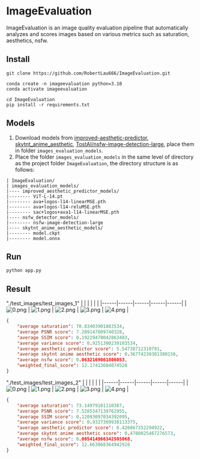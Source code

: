 # ImageEvaluation
ImageEvaluation is an image quality evaluation pipeline that automatically analyzes and scores images based on various metrics such as saturation, aesthetics, nsfw. 
## Install
```
git clone https://github.com/RobertLau666/ImageEvaluation.git

conda create -n imageevaluation python=3.10
conda activate imageevaluation

cd ImageEvaluation
pip install -r requirements.txt
```
## Models
1. Download models from [improved-aesthetic-predictor](https://github.com/christophschuhmann/improved-aesthetic-predictor), [skytnt_anime_aesthetic](https://huggingface.co/skytnt/anime-aesthetic/tree/main), [TostAI/nsfw-image-detection-large](https://huggingface.co/TostAI/nsfw-image-detection-large/tree/main), place them in folder ```images_evaluation_models```.
2. Place the folder ```images_evaluation_models``` in the same level of directory as the project folder ```ImageEvaluation```, the directory structure is as follows:
```
| ImageEvaluation/
| images_evaluation_models/
|---- improved_aesthetic_predictor_models/
|-------- ViT-L-14.pt
|-------- ava+logos-l14-linearMSE.pth
|-------- ava+logos-l14-reluMSE.pth
|-------- sac+logos+ava1-l14-linearMSE.pth
|---- nsfw_detector_models/
|-------- nsfw-image-detection-large
|---- skytnt_anime_aesthetic_models/
|-------- model.ckpt
|-------- model.onnx
```
## Run
```
python app.py
```
## Result
"./test_images/test_images_1"
|  |  |  |  |  |
|------|------|------|------|------|
| ![0.png](test_images/test_images_1/0.png) | ![1.png](test_images/test_images_1/1.png) | ![2.png](test_images/test_images_1/2.png) | ![3.png](test_images/test_images_1/3.png) | ![4.png](test_images/test_images_1/4.png) | 
```json
{
    "average saturation": 70.83403901883534,
    "average PSNR score": 7.289147809740328,
    "average SSIM score": 0.19229470042863483,
    "average variance score": 0.9251300239103534,
    "average aesthetic predictor score": 5.54738712310791,
    "average skytnt anime aesthetic score": 0.36774230301380156,
    "average nsfw score": 0.0632169061806053,
    "weighted_final_score": 12.17413684074528
}
```

"./test_images/test_images_2"
|  |  |  |  |  |
|------|------|------|------|------|
| ![0.png](test_images/test_images_2/0.png) | ![1.png](test_images/test_images_2/1.png) | ![2.png](test_images/test_images_2/2.png) | ![3.png](test_images/test_images_2/3.png) | ![4.png](test_images/test_images_2/4.png) | 
```json
{
    "average saturation": 73.14979101110387,
    "average PSNR score": 7.5285347139762955,
    "average SSIM score": 0.12093097034392095,
    "average variance score": 0.9327369938113375,
    "average aesthetic predictor score": 6.426067352294922,
    "average skytnt anime aesthetic score": 0.4780025467276573,
    "average nsfw score": 0.005414966342505068,
    "weighted_final_score": 12.663068364942928
}
```